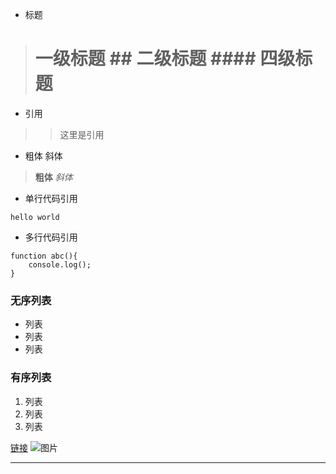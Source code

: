 - 标题
> # 一级标题   ## 二级标题   #### 四级标题

- 引用
> >这里是引用

- 粗体 斜体
> **粗体** *斜体*

- 单行代码引用

`
hello world
`

- 多行代码引用
```
function abc(){
	console.log();
}
````

### 无序列表
- 列表
- 列表
- 列表

### 有序列表
1. 列表
2. 列表
3. 列表

[链接](http://www.baidu.com)
![图片](https://ss0.bdstatic.com/k4oZeXSm1A5BphGlnYG/icon/95496.png)

***
